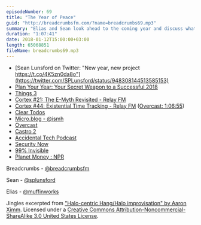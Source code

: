 ```yaml
---
episodeNumber: 69
title: "The Year of Peace"
guid: "http://breadcrumbsfm.com/?name=breadcrumbs69.mp3"
summary: "Elias and Sean look ahead to the coming year and discuss what’s on the horizon."
duration: "1:07:41"
date: 2018-01-12T15:00:00+03:00
length: 65068851
fileName: breadcrumbs69.mp3
---
```


- [Sean Lunsford on Twitter: "New year, new project https://t.co/4K5zn0da8o"](https://twitter.com/SPLunsford/status/948308144513585153)
- [Plan Your Year: Your Secret Weapon to a Successful 2018](https://thefocuscourse.com/)
- [ Things 3](https://itunes.apple.com/us/app/things-3/id904237743?mt=8&uo=4)
- [Cortex #21: The E-Myth Revisited - Relay FM](http://relay.fm/cortex/21)
- [Cortex #44: Existential Time Tracking - Relay FM](http://relay.fm/cortex/44) ([Overcast: 1:06:55](https://overcast.fm/+E7b69ypx8/1:06:55))
- [ Clear Todos](https://itunes.apple.com/us/app/clear-todos/id493136154?mt=8&uo=4)
- [Micro.blog - @ismh](http://micro.blog/ismh)
- [ Overcast](https://itunes.apple.com/us/app/overcast/id888422857?mt=8&uo=4)
- [ Castro 2](https://itunes.apple.com/us/app/castro-2/id1080840241?mt=8&uo=4)
- [Accidental Tech Podcast](http://atp.fm/)
- [Security Now](https://twit.tv/shows/security-now)
- [99% Invisible](https://99percentinvisible.org/)
- [Planet Money : NPR](https://www.npr.org/sections/money/)

Breadcrumbs - [@breadcrumbsfm](https://twitter.com/breadcrumbsfm)

Sean - [@splunsford](https://twitter.com/splunsford)

Elias - [@muffinworks](https://twitter.com/muffinworks)

Jingles excerpted from [ "Halo-centric Hang/Halo improvisation" by Aaron Ximm](http://freemusicarchive.org/music/aaron_ximm/handpans_and_the_hang/). Licensed under a [Creative Commons Attribution-Noncommercial-ShareAlike 3.0 United States License](http://creativecommons.org/licenses/by-nc-sa/3.0/us/).